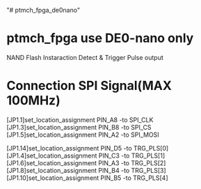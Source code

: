 "# ptmch_fpga_de0nano" 
# ptmch_fpga use DE0-nano only
NAND Flash Instaraction Detect & Trigger Pulse output

# Connection SPI Signal(MAX 100MHz)
[JP1.1]set_location_assignment PIN_A8 -to SPI_CLK
[JP1.3]set_location_assignment PIN_B8 -to SPI_CS
[JP1.5]set_location_assignment PIN_A2 -to SPI_MOSI

[JP1.14]set_location_assignment PIN_D5 -to TRG_PLS[0]
[JP1.4]set_location_assignment PIN_C3 -to TRG_PLS[1]
[JP1.6]set_location_assignment PIN_A3 -to TRG_PLS[2]
[JP1.8]set_location_assignment PIN_B4 -to TRG_PLS[3]
[JP1.10]set_location_assignment PIN_B5 -to TRG_PLS[4]
